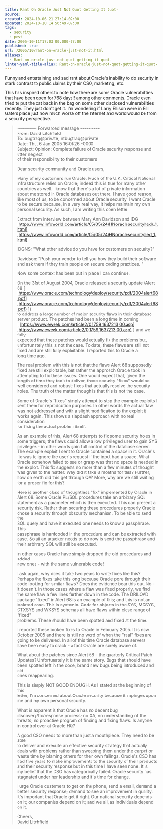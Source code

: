```yaml
---
title: Rant On Oracle Just Not Quot Getting It Quot-
source: 
created: 2024-10-06 21:27:14-07:00
updated: 2024-10-10 14:56:49-07:00
tags:
  - security
  - post
date: 2005-10-11T17:03:00.000-07:00
published: true
url: /2005/10/rant-on-oracle-just-not-it.html
aliases:
  - Rant-on-oracle-just-not-quot-getting-it-quot-
linter-yaml-title-alias: Rant-on-oracle-just-not-quot-getting-it-quot-
---
```



Funny and entertaining and sad rant about Oracle's inability to do security in stark contrast to public claims by their CSO, marketing, etc.  
  
This has inspired others to note how there are some Oracle vulnerabilities that have been open for 768 days!! among other comments. Oracle even tried to put the cat back in the bag on some other disclosed vulnerabilities recently. They just don't get it. I'm wondering if Larry Ellison were in Bill Gate's place just how much worse off the Internet and world would be from a security perspective.  
  

>   
> \---------- Forwarded message ----------  
> From: David Litchfield  
> To: bugtraq@private, ntbugtraq@private  
> Date: Thu, 6 Jan 2005 16:01:26 -0000  
> Subject: Opinion: Complete failure of Oracle security response and utter neglect  
> of their responsibility to their customers  
>   
> Dear security community and Oracle users,  
>   
> Many of my customers run Oracle. Much of the U.K. Critical National  
> Infrastructure relies on Oracle; indeed this is true for many other  
> countries as well. I know that there's a lot of private information  
> about me stored in Oracle databases out there. I have good reason,  
> like most of us, to be concerned about Oracle security; I want Oracle  
> to be secure because, in a very real way, it helps maintain my own  
> personal security. As such, I am writing this open letter  
>   
> Extract from interview between Mary Ann Davidson and IDG  
> [https://www.infoworld.com/article/05/05/24/HNoraclesecurityhed\_1.html](https://www.infoworld.com/article/05/05/24/HNoraclesecurityhed_1.html)  
>   
> IDGNS: "What other advice do you have for customers on security?"  
>   
> Davidson: "Push your vendor to tell you how they build their software  
> and ask them if they train people on secure coding practices. "  
>   
> Now some context has been put in place I can continue.  
>   
> On the 31st of August 2004, Oracle released a security update (Alert  
> 68 \[ [https://www.oracle.com/technology/deploy/security/pdf/2004alert68.pdf](https://www.oracle.com/technology/deploy/security/pdf/2004alert68.pdf) \])  
> to address a large number of major security flaws in their database  
> server product. The patches had been a long time in coming  
> \[ [https://www.eweek.com/article2/0,1759,1637213,00.asp](https://www.eweek.com/article2/0,1759,1637213,00.asp) \] and we fully  
> expected that these patches would actually fix the problems but,  
> unfortunately this is not the case. To date, these flaws are still not  
> fixed and are still fully exploitable. I reported this to Oracle a  
> long time ago.  
>   
> The real problem with this is not that the flaws Alert 68 supposedly  
> fixed are still exploitable, but rather the approach Oracle took in  
> attempting to fix these issues. One would expect that, given the  
> length of time they took to deliver, these security "fixes" would be  
> well considered and robust; fixes that actually resolve the security  
> holes. The truth of the matter though is that this is not the case.  
>   
> Some of Oracle's "fixes" simply attempt to stop the example exploits I  
> sent them for reprodcution purposes. In other words the actual flaw  
> was not addressed and with a slight modification to the exploit it  
> works again. This shows a slapdash approach with no real consideration  
> for fixing the actual problem itself.  
>   
> As an example of this, Alert 68 attempts to fix some security holes in  
> some triggers; the flaws could allow a low privileged user to gain SYS  
> privileges - in other words gain full control of the database server.  
> The example exploit I sent to Oracle contained a space in it. Oracle's  
> fix was to ignore the user's request if the input had a space. What  
> Oracle somehow failed to see or grasp was that no space is needed in  
> the exploit. This fix suggests no more than a few minutes of thought  
> was given to the matter. Why did it take 8 months for this? Further,  
> how on earth did this get through QA? More, why are we still waiting  
> for a proper fix for this?  
>   
> Here is another class of thoughtless "fix" implemented by Oracle in  
> Alert 68. Some Oracle PL/SQL procedures take an arbitrary SQL  
> statement as a parameter which is then executed. This can present a  
> security risk. Rather than securing these procedures properly Oracle  
> chose a security through obscurity mechanism. To be able to send the  
> SQL query and have it executed one needs to know a passphrase. This  
> passphrase is hardcoded in the procedure and can be extracted with  
> ease. So all an attacker needs to do now is send the passphrase and  
> their arbitrary SQL will still be executed.  
>   
> In other cases Oracle have simply dropped the old procedures and added  
> new ones - with the same vulnerable code!  
>   
> I ask again, why does it take two years to write fixes like this?  
> Perhaps the fixes take this long because Oracle pore through their  
> code looking for similar flaws? Does the evidence bear this out. No -  
> it doesn't. In those cases where a flaw was fixed properly, we find  
> the same flaw a few lines further down in the code. The DRILOAD  
> package "fixed" in Alert 68 is an example of this; and this is not an  
> isolated case. This is systemic. Code for objects in the SYS, MDSYS,  
> CTXSYS and WKSYS schemas all have flaws within close range of "fixed"  
> problems. These should have been spotted and fixed at the time.  
>   
> I reported these broken fixes to Oracle in February 2005. It is now  
> October 2005 and there is still no word of when the "real" fixes are  
> going to be delivered. In all of this time Oracle database servers  
> have been easy to crack - a fact Oracle are surely aware of.  
>   
> What about the patches since Alert 68 - the quarterly Critical Patch  
> Updates? Unfortunately it is the same story. Bugs that should have  
> been spotted left in the code, brand new bugs being introduced and old  
> ones reappearing.  
>   
> This is simply NOT GOOD ENOUGH. As I stated at the beginning of this  
> letter, I'm concerned about Oracle security because it impinges upon  
> me and my own personal security.  
>   
> What is apparent is that Oracle has no decent bug  
> discovery/fix/response process; no QA, no understanding of the  
> threats; no proactive program of finding and fixing flaws. Is anyone  
> in control over at Oracle HQ?  
>   
> A good CSO needs to more than just a mouthpiece. They need to be able  
> to deliver and execute an effective security strategy that actually  
> deals with problems rather than sweeping them under the carpet or  
> waste time by blaming others for their own failings. Oracle's CSO has  
> had five years to make improvements to the security of their products  
> and their security response but in this time I have seen none. It is  
> my belief that the CSO has categorically failed. Oracle security has  
> stagnated under her leadership and it's time for change.  
>   
> I urge Oracle customers to get on the phone, send a email, demand a  
> better security response; demand to see an improvement in quality.  
> It's important that Oracle get it right. Our national security depends  
> on it; our companies depend on it; and we all, as individuals depend  
> on it.  
>   
> Cheers,  
> David Litchfield